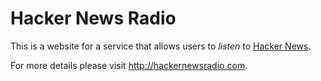 # Hacker News Radio

This is a website for a service that allows users to *listen* to [Hacker News](http://news.ycombinator.com).

For more details please visit http://hackernewsradio.com.

